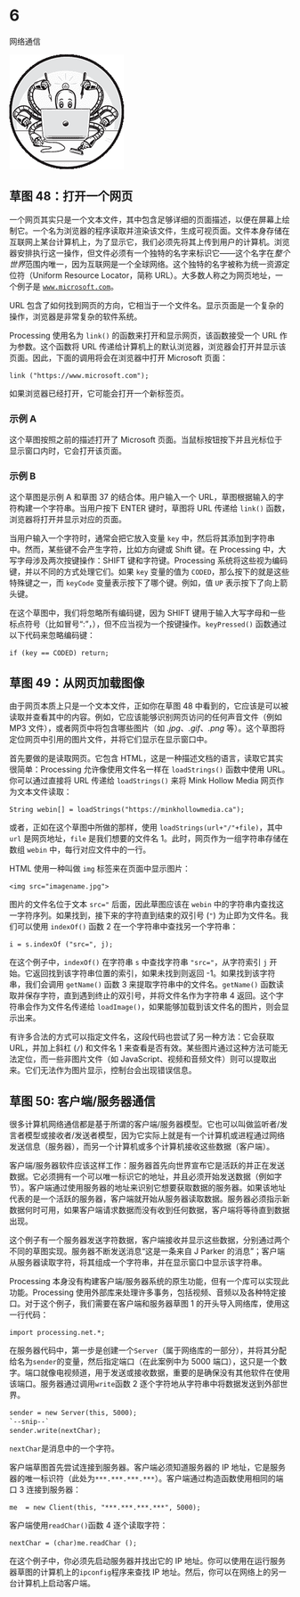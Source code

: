 # 6

网络通信

![](img/chapterart.png)

## 草图 48：打开一个网页

一个网页其实只是一个文本文件，其中包含足够详细的页面描述，以便在屏幕上绘制它。一个名为浏览器的程序读取并渲染该文件，生成可视页面。文件本身存储在互联网上某台计算机上，为了显示它，我们必须先将其上传到用户的计算机。浏览器安排执行这一操作，但文件必须有一个独特的名字来标识它——这个名字在*整个世界*范围内唯一，因为互联网是一个全球网络。这个独特的名字被称为统一资源定位符（Uniform Resource Locator，简称 URL）。大多数人称之为网页地址，一个例子是 [`www.microsoft.com`](https://www.microsoft.com)。

URL 包含了如何找到网页的方向，它相当于一个文件名。显示页面是一个复杂的操作，浏览器是非常复杂的软件系统。

Processing 使用名为 `link()` 的函数来打开和显示网页，该函数接受一个 URL 作为参数。这个函数将 URL 传递给计算机上的默认浏览器，浏览器会打开并显示该页面。因此，下面的调用将会在浏览器中打开 Microsoft 页面：

```
link ("https://www.microsoft.com"); 
```

如果浏览器已经打开，它可能会打开一个新标签页。

### 示例 A

这个草图按照之前的描述打开了 Microsoft 页面。当鼠标按钮按下并且光标位于显示窗口内时，它会打开该页面。

### 示例 B

这个草图是示例 A 和草图 37 的结合体。用户输入一个 URL，草图根据输入的字符构建一个字符串。当用户按下 ENTER 键时，草图将 URL 传递给 `link()` 函数，浏览器将打开并显示对应的页面。

当用户输入一个字符时，通常会把它放入变量 `key` 中，然后将其添加到字符串中。然而，某些键不会产生字符，比如方向键或 Shift 键。在 Processing 中，大写字母涉及两次按键操作：SHIFT 键和字符键。Processing 系统将这些视为编码键，并以不同的方式处理它们。如果 `key` 变量的值为 `CODED`，那么按下的就是这些特殊键之一，而 `keyCode` 变量表示按下了哪个键。例如，值 `UP` 表示按下了向上箭头键。

在这个草图中，我们将忽略所有编码键，因为 SHIFT 键用于输入大写字母和一些标点符号（比如冒号“:”，），但不应当视为一个按键操作。`keyPressed()` 函数通过以下代码来忽略编码键：

```
if (key == CODED) return;
```

## 草图 49：从网页加载图像

由于网页本质上只是一个文本文件，正如你在草图 48 中看到的，它应该是可以被读取并查看其中的内容。例如，它应该能够识别网页访问的任何声音文件（例如 MP3 文件），或者网页中将包含哪些图片（如 *.jpg*、*.gif*、*.png* 等）。这个草图将定位网页中引用的图片文件，并将它们显示在显示窗口中。

首先要做的是读取网页。它包含 HTML，这是一种描述文档的语言，读取它其实很简单：Processing 允许像使用文件名一样在 `loadStrings()` 函数中使用 URL。你可以通过直接将 URL 传递给 `loadStrings()` 来将 Mink Hollow Media 网页作为文本文件读取：

```
String webin[] = loadStrings("https://minkhollowmedia.ca");
```

或者，正如在这个草图中所做的那样，使用 `loadStrings(url+"/"+file)`，其中 `url` 是网页地址，`file` 是我们想要的文件名 1。此时，网页作为一组字符串存储在数组 `webin` 中，每行对应文件中的一行。

HTML 使用一种叫做 `img` 标签来在页面中显示图片：

```
<img src="imagename.jpg">
```

图片的文件名位于文本 `src="` 后面，因此草图应该在 `webin` 中的字符串内查找这一字符序列。如果找到，接下来的字符直到结束的双引号 (`"`) 为止即为文件名。我们可以使用 `indexOf()` 函数 2 在一个字符串中查找另一个字符串：

```
i = s.indexOf ("src=", j);
```

在这个例子中，`indexOf()` 在字符串 `s` 中查找字符串 `"src="`，从字符索引 `j` 开始。它返回找到该字符串位置的索引，如果未找到则返回 -1。如果找到该字符串，我们会调用 `getName()` 函数 3 来提取字符串中的文件名。`getName()` 函数读取并保存字符，直到遇到终止的双引号，并将文件名作为字符串 4 返回。这个字符串会作为文件名传递给 `loadImage()`，如果能够加载到该文件名的图片，则会显示出来。

有许多合法的方式可以指定文件名，这段代码也尝试了另一种方法：它会获取 URL，并加上斜杠 (`/`) 和文件名 1 来查看是否有效。某些图片通过这种方法可能无法定位，而一些非图片文件（如 JavaScript、视频和音频文件）则可以提取出来。它们无法作为图片显示，控制台会出现错误信息。

## 草图 50: 客户端/服务器通信

很多计算机网络通信都是基于所谓的客户端/服务器模型。它也可以叫做监听者/发言者模型或接收者/发送者模型，因为它实际上就是有一个计算机或进程通过网络发送信息（服务器），而另一个计算机或多个计算机接收这些数据（客户端）。

客户端/服务器软件应该这样工作：服务器首先向世界宣布它是活跃的并正在发送数据。它必须拥有一个可以唯一标识它的地址，并且必须开始发送数据（例如字节）。客户端通过使用服务器的地址来识别它想要获取数据的服务器。如果该地址代表的是一个活跃的服务器，客户端就开始从服务器读取数据。服务器必须指示新数据何时可用，如果客户端请求数据而没有收到任何数据，客户端将等待直到数据出现。

这个例子有一个服务器发送字符数据，客户端接收并显示这些数据，分别通过两个不同的草图实现。服务器不断发送消息“这是一条来自 J Parker 的消息”；客户端从服务器读取字符，将其组成一个字符串，并在显示窗口中显示该字符串。

Processing 本身没有构建客户端/服务器系统的原生功能，但有一个库可以实现此功能。Processing 使用外部库来处理许多事务，包括视频、音频以及各种特定接口。对于这个例子，我们需要在客户端和服务器草图 1 的开头导入网络库，使用这一行代码：

```
import processing.net.*; 
```

在服务器代码中，第一步是创建一个`Server`（属于网络库的一部分），并将其分配给名为`sender`的变量，然后指定端口（在此案例中为 5000 端口），这只是一个数字。端口就像电视频道，用于发送或接收数据，重要的是确保没有其他软件在使用该端口。服务器通过调用`write`函数 2 逐个字符地从字符串中将数据发送到外部世界。

```
sender = new Server(this, 5000);
`--snip--`
sender.write(nextChar);
```

`nextChar`是消息中的一个字符。

客户端草图首先尝试连接到服务器。客户端必须知道服务器的 IP 地址，它是服务器的唯一标识符（此处为`***.***.***.***`）。客户端通过构造函数使用相同的端口 3 连接到服务器：

```
me  = new Client(this, "***.***.***.***", 5000);
```

客户端使用`readChar()`函数 4 逐个读取字符：

```
nextChar = (char)me.readChar ();
```

在这个例子中，你必须先启动服务器并找出它的 IP 地址。你可以使用在运行服务器草图的计算机上的`ipconfig`程序来查找 IP 地址。然后，你可以在网络上的另一台计算机上启动客户端。
